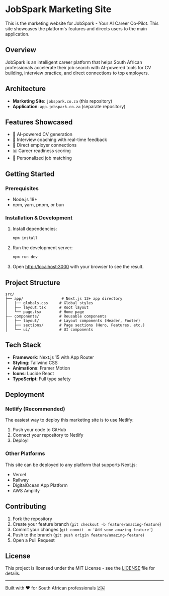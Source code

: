 # JobSpark Marketing Site

This is the marketing website for JobSpark - Your AI Career Co-Pilot. This site showcases the platform's features and directs users to the main application.

## Overview

JobSpark is an intelligent career platform that helps South African professionals accelerate their job search with AI-powered tools for CV building, interview practice, and direct connections to top employers.

## Architecture

- **Marketing Site**: `jobspark.co.za` (this repository)
- **Application**: `app.jobspark.co.za` (separate repository)

## Features Showcased

- 🤖 AI-powered CV generation
- 💬 Interview coaching with real-time feedback
- 🏢 Direct employer connections
- 📊 Career readiness scoring
- 🎯 Personalized job matching

## Getting Started

### Prerequisites

- Node.js 18+ 
- npm, yarn, pnpm, or bun

### Installation & Development

1. Install dependencies:
   ```bash
   npm install
   ```

2. Run the development server:
   ```bash
   npm run dev
   ```

3. Open [http://localhost:3000](http://localhost:3000) with your browser to see the result.

## Project Structure

```
src/
├── app/                 # Next.js 13+ app directory
│   ├── globals.css     # Global styles
│   ├── layout.tsx      # Root layout
│   └── page.tsx        # Home page
├── components/         # Reusable components
│   ├── layout/         # Layout components (Header, Footer)
│   ├── sections/       # Page sections (Hero, Features, etc.)
│   └── ui/             # UI components
```

## Tech Stack

- **Framework**: Next.js 15 with App Router
- **Styling**: Tailwind CSS
- **Animations**: Framer Motion
- **Icons**: Lucide React
- **TypeScript**: Full type safety

## Deployment

### Netlify (Recommended)

The easiest way to deploy this marketing site is to use Netlify:

1. Push your code to GitHub
2. Connect your repository to Netlify
3. Deploy!

### Other Platforms

This site can be deployed to any platform that supports Next.js:
- Vercel
- Railway
- DigitalOcean App Platform
- AWS Amplify

## Contributing

1. Fork the repository
2. Create your feature branch (`git checkout -b feature/amazing-feature`)
3. Commit your changes (`git commit -m 'Add some amazing feature'`)
4. Push to the branch (`git push origin feature/amazing-feature`)
5. Open a Pull Request

## License

This project is licensed under the MIT License - see the [LICENSE](LICENSE) file for details.

---

Built with ❤️ for South African professionals 🇿🇦